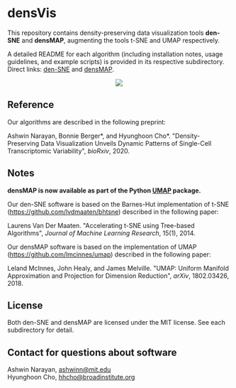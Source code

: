 # densVis #
This repository contains density-preserving data visualization tools **den-SNE** and **densMAP**,
augmenting the tools t-SNE and UMAP respectively.

A detailed README for each algorithm (including installation notes, usage guidelines, and example scripts) is provided in its respective subdirectory.
Direct links: [den-SNE](https://github.com/hhcho/densvis/tree/master/densne) and [densMAP](https://github.com/hhcho/densvis/tree/master/densmap).

<p align="center">
<img src="http://cb.csail.mit.edu/cb/densvis/fig_workflow_final_web.jpg">
</p>

## Reference
Our algorithms are described in the following preprint:

Ashwin Narayan, Bonnie Berger\*, and Hyunghoon Cho\*. "Density-Preserving Data Visualization Unveils Dynamic Patterns of Single-Cell Transcriptomic Variability", *bioRxiv*, 2020.

## Notes
<b>densMAP is now available as part of the Python [UMAP](https://github.com/lmcinnes/umap) package. </b>

Our den-SNE software is based on the Barnes-Hut implementation of t-SNE (https://github.com/lvdmaaten/bhtsne) described in the following paper:

Laurens Van Der Maaten. "Accelerating t-SNE using Tree-based Algorithms", *Journal of Machine Learning Research*, 15(1), 2014.

Our densMAP software is based on the implementation of UMAP (https://github.com/lmcinnes/umap) described in the following paper:

Leland McInnes, John Healy, and James Melville. "UMAP: Uniform Manifold Approximation and Projection for Dimension Reduction", *arXiv*, 1802.03426, 2018.

## License
Both den-SNE and densMAP are licensed under the MIT license. See each subdirectory for detail.

## Contact for questions about software
Ashwin Narayan, [ashwinn@mit.edu](mailto:ashwinn@mit.edu) \
Hyunghoon Cho, [hhcho@broadinstitute.org](mailto:hhcho@broadinstitute.org)
